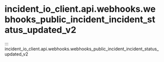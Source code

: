 # incident_io_client.api.webhooks.webhooks_public_incident_incident_status_updated_v2

::: incident_io_client.api.webhooks.webhooks_public_incident_incident_status_updated_v2
